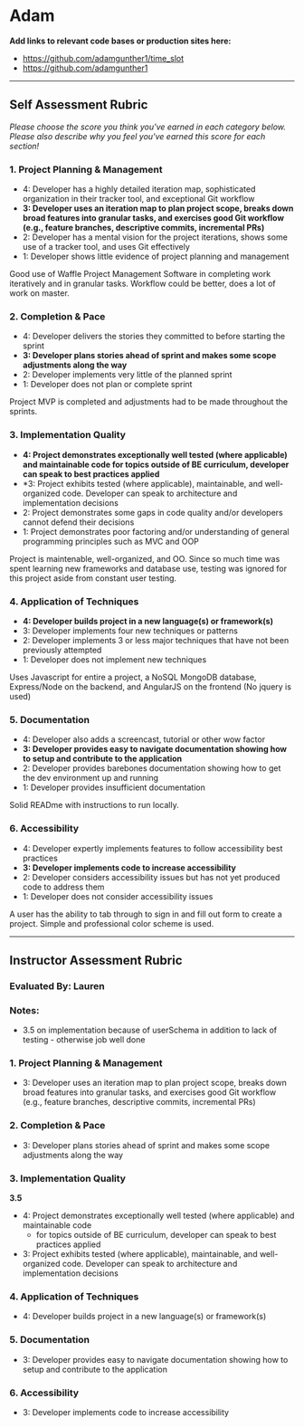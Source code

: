 # Adam

**Add links to relevant code bases or production sites here:**

* https://github.com/adamgunther1/time_slot
* https://github.com/adamgunther1

---------------

Self Assessment Rubric
------------

_Please choose the score you think you've earned in each category below. Please also describe why you feel you've earned this score for each section!_

### 1. Project Planning & Management

*   4: Developer has a highly detailed iteration map, sophisticated organization in their tracker tool, and exceptional Git workflow
*   **3: Developer uses an iteration map to plan project scope, breaks down broad features into granular tasks, and exercises good Git workflow (e.g., feature branches, descriptive commits, incremental PRs)**
*   2: Developer has a mental vision for the project iterations, shows some use of a tracker tool, and uses Git effectively
*   1: Developer shows little evidence of project planning and management

Good use of Waffle Project Management Software in completing work iteratively and in granular tasks. Workflow could be better, does a lot of work on master. 

### 2. Completion & Pace

*   4: Developer delivers the stories they committed to before starting the sprint
*   **3: Developer plans stories ahead of sprint and makes some scope adjustments along the way**
*   2: Developer implements very little of the planned sprint
*   1: Developer does not plan or complete sprint

Project MVP is completed and adjustments had to be made throughout the sprints.

### 3. Implementation Quality

*   **4: Project demonstrates exceptionally well tested (where applicable) and maintainable code
      for topics outside of BE curriculum, developer can speak to best practices applied**
*  *3: Project exhibits tested (where applicable), maintainable, and well-organized code. Developer can speak to architecture and implementation decisions
*   2: Project demonstrates some gaps in code quality and/or developers cannot defend their decisions
*   1: Project demonstrates poor factoring and/or understanding of general programming principles such as MVC and OOP

Project is maintenable, well-organized, and OO. Since so much time was spent learning new frameworks and database use, testing was ignored for this project aside from constant user testing.

### 4. Application of Techniques

*   **4: Developer builds project in a new language(s) or framework(s)**
*   3: Developer implements four new techniques or patterns
*   2: Developer implements 3 or less major techniques that have not been previously attempted
*   1: Developer does not implement new techniques

Uses Javascript for entire a project, a NoSQL MongoDB database, Express/Node on the backend, and AngularJS on the frontend (No jquery is used)

### 5. Documentation

*   4: Developer also adds a screencast, tutorial or other wow factor
*   **3: Developer provides easy to navigate documentation showing how to setup and contribute to the application**
*   2: Developer provides barebones documentation showing how to get the dev environment up and running
*   1: Developer provides insufficient documentation

Solid READme with instructions to run locally. 

### 6. Accessibility

*   4: Developer expertly implements features to follow accessibility best practices
*   **3: Developer implements code to increase accessibility**
*   2: Developer considers accessibility issues but has not yet produced code to address them
*   1: Developer does not consider accessibility issues

A user has the ability to tab through to sign in and fill out form to create a project. Simple and professional color scheme is used.

---------------


Instructor Assessment Rubric
------------

### Evaluated By: Lauren

### Notes: 

- 3.5 on implementation because of userSchema in addition to lack of testing - otherwise job well done

### 1. Project Planning & Management

*   3: Developer uses an iteration map to plan project scope, breaks down broad features into granular tasks, and exercises good Git workflow (e.g., feature branches, descriptive commits, incremental PRs)

### 2. Completion & Pace

*   3: Developer plans stories ahead of sprint and makes some scope adjustments along the way

### 3. Implementation Quality

**3.5**

*   4: Project demonstrates exceptionally well tested (where applicable) and maintainable code
      * for topics outside of BE curriculum, developer can speak to best practices applied
*   3: Project exhibits tested (where applicable), maintainable, and well-organized code. Developer can speak to architecture and implementation decisions

### 4. Application of Techniques

*   4: Developer builds project in a new language(s) or framework(s)

### 5. Documentation

*   3: Developer provides easy to navigate documentation showing how to setup and contribute to the application

### 6. Accessibility

*   3: Developer implements code to increase accessibility
